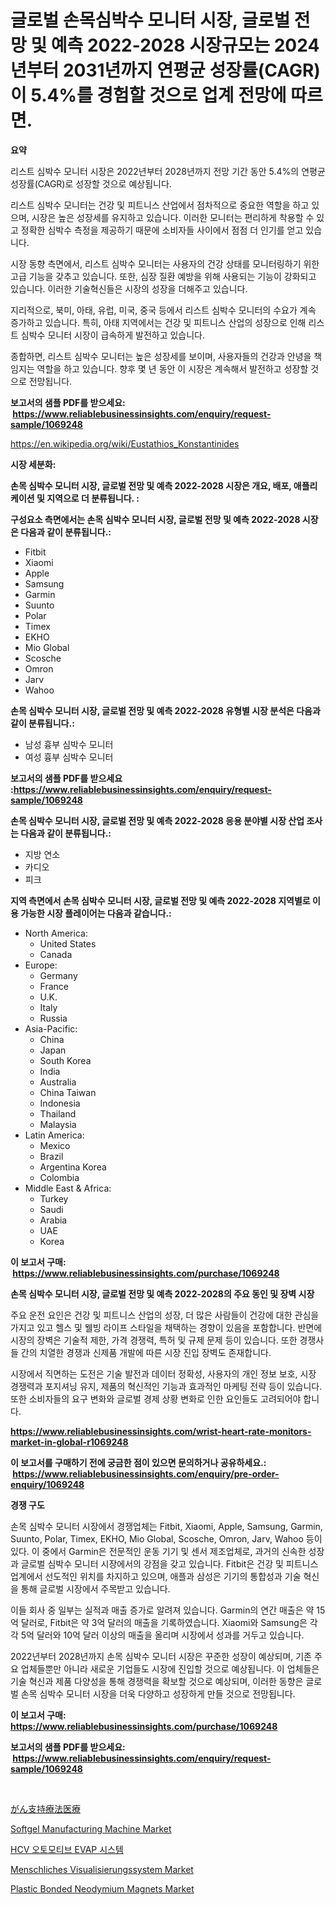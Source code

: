 <p><h1>글로벌 손목심박수 모니터 시장, 글로벌 전망 및 예측 2022-2028 시장규모는 2024년부터 2031년까지 연평균 성장률(CAGR)이 5.4%를 경험할 것으로 업계 전망에 따르면.</h1></p><p><strong>요약</strong></p>
<p><p>리스트 심박수 모니터 시장은 2022년부터 2028년까지 전망 기간 동안 5.4%의 연평균 성장률(CAGR)로 성장할 것으로 예상됩니다. </p><p>리스트 심박수 모니터는 건강 및 피트니스 산업에서 점차적으로 중요한 역할을 하고 있으며, 시장은 높은 성장세를 유지하고 있습니다. 이러한 모니터는 편리하게 착용할 수 있고 정확한 심박수 측정을 제공하기 때문에 소비자들 사이에서 점점 더 인기를 얻고 있습니다.</p><p>시장 동향 측면에서, 리스트 심박수 모니터는 사용자의 건강 상태를 모니터링하기 위한 고급 기능을 갖추고 있습니다. 또한, 심장 질환 예방을 위해 사용되는 기능이 강화되고 있습니다. 이러한 기술혁신들은 시장의 성장을 더해주고 있습니다.</p><p>지리적으로, 북미, 아태, 유럽, 미국, 중국 등에서 리스트 심박수 모니터의 수요가 계속 증가하고 있습니다. 특히, 아태 지역에서는 건강 및 피트니스 산업의 성장으로 인해 리스트 심박수 모니터 시장이 급속하게 발전하고 있습니다.</p><p>종합하면, 리스트 심박수 모니터는 높은 성장세를 보이며, 사용자들의 건강과 안녕을 책임지는 역할을 하고 있습니다. 향후 몇 년 동안 이 시장은 계속해서 발전하고 성장할 것으로 전망됩니다.</p></p>
<p><strong>보고서의 샘플 PDF를 받으세요: &nbsp;<a href="https://www.reliablebusinessinsights.com/enquiry/request-sample/1069248">https://www.reliablebusinessinsights.com/enquiry/request-sample/1069248</a></strong></p>
<p><a href="https://en.wikipedia.org/wiki/Eustathios_Konstantinides">https://en.wikipedia.org/wiki/Eustathios_Konstantinides</a></p>
<p><strong>시장 세분화:</strong></p>
<p><strong> 손목 심박수 모니터 시장, 글로벌 전망 및 예측 2022-2028 시장은 개요, 배포, 애플리케이션 및 지역으로 더 분류됩니다. :</strong></p>
<p><strong>구성요소 측면에서는 손목 심박수 모니터 시장, 글로벌 전망 및 예측 2022-2028 시장은 다음과 같이 분류됩니다.:</strong></p>
<p><ul><li>Fitbit</li><li>Xiaomi</li><li>Apple</li><li>Samsung</li><li>Garmin</li><li>Suunto</li><li>Polar</li><li>Timex</li><li>EKHO</li><li>Mio Global</li><li>Scosche</li><li>Omron</li><li>Jarv</li><li>Wahoo</li></ul></p>
<p><strong> 손목 심박수 모니터 시장, 글로벌 전망 및 예측 2022-2028 유형별 시장 분석은 다음과 같이 분류됩니다.:</strong></p>
<p><ul><li>남성 흉부 심박수 모니터</li><li>여성 흉부 심박수 모니터</li></ul></p>
<p><strong>보고서의 샘플 PDF를 받으세요 :<a href="https://www.reliablebusinessinsights.com/enquiry/request-sample/1069248">https://www.reliablebusinessinsights.com/enquiry/request-sample/1069248</a></strong></p>
<p><strong> 손목 심박수 모니터 시장, 글로벌 전망 및 예측 2022-2028 응용 분야별 시장 산업 조사는 다음과 같이 분류됩니다.:</strong></p>
<p><ul><li>지방 연소</li><li>카디오</li><li>피크</li></ul></p>
<p><strong>지역 측면에서 손목 심박수 모니터 시장, 글로벌 전망 및 예측 2022-2028 지역별로 이용 가능한 시장 플레이어는 다음과 같습니다.:</strong></p>
<p><ul>
    <li>
        North America:
        <ul>
            <li>United States</li>
            <li>Canada</li>
        </ul>
    </li>
    <li>
        Europe:
        <ul>
            <li>Germany</li>
            <li>France</li>
            <li>U.K.</li>
            <li>Italy</li>
            <li>Russia</li>
        </ul>
    </li>
    <li>
        Asia-Pacific:
        <ul>
            <li>China</li>
            <li>Japan</li>
            <li>South Korea</li>
            <li>India</li>
            <li>Australia</li>
            <li>China Taiwan</li>
            <li>Indonesia</li>
            <li>Thailand</li>
            <li>Malaysia</li>
        </ul>
    </li>
    <li>
        Latin America:
        <ul>
            <li>Mexico</li>
            <li>Brazil</li>
            <li>Argentina Korea</li>
            <li>Colombia</li>
        </ul>
    </li>
    <li>
        Middle East & Africa:
        <ul>
            <li>Turkey</li>
            <li>Saudi</li>
            <li>Arabia</li>
            <li>UAE</li>
            <li>Korea</li>
        </ul>
    </li>
    </ul></p>
<p><strong>이 보고서 구매: &nbsp;<a href="https://www.reliablebusinessinsights.com/purchase/1069248">https://www.reliablebusinessinsights.com/purchase/1069248</a></strong></p>
<p><strong>손목 심박수 모니터 시장, 글로벌 전망 및 예측 2022-2028의 주요 동인 및 장벽 시장</strong></p>
<p><p>주요 운전 요인은 건강 및 피트니스 산업의 성장, 더 많은 사람들이 건강에 대한 관심을 가지고 있고 헬스 및 웰빙 라이프 스타일을 채택하는 경향이 있음을 포함합니다. 반면에 시장의 장벽은 기술적 제한, 가격 경쟁력, 특허 및 규제 문제 등이 있습니다. 또한 경쟁사들 간의 치열한 경쟁과 신제품 개발에 따른 시장 진입 장벽도 존재합니다.</p><p>시장에서 직면하는 도전은 기술 발전과 데이터 정확성, 사용자의 개인 정보 보호, 시장 경쟁력과 포지셔닝 유지, 제품의 혁신적인 기능과 효과적인 마케팅 전략 등이 있습니다. 또한 소비자들의 요구 변화와 글로벌 경제 상황 변화로 인한 요인들도 고려되어야 합니다.</p></p>
<p><strong><a href="https://www.reliablebusinessinsights.com/wrist-heart-rate-monitors-market-in-global-r1069248">https://www.reliablebusinessinsights.com/wrist-heart-rate-monitors-market-in-global-r1069248</a></strong></p>
<p><strong>이 보고서를 구매하기 전에 궁금한 점이 있으면 문의하거나 공유하세요.: &nbsp;<a href="https://www.reliablebusinessinsights.com/enquiry/pre-order-enquiry/1069248">https://www.reliablebusinessinsights.com/enquiry/pre-order-enquiry/1069248</a></strong></p>
<p><strong>경쟁 구도</strong></p>
<p><p>손목 심박수 모니터 시장에서 경쟁업체는 Fitbit, Xiaomi, Apple, Samsung, Garmin, Suunto, Polar, Timex, EKHO, Mio Global, Scosche, Omron, Jarv, Wahoo 등이 있다. 이 중에서 Garmin은 전문적인 운동 기기 및 센서 제조업체로, 과거의 신속한 성장과 글로벌 심박수 모니터 시장에서의 강점을 갖고 있습니다. Fitbit은 건강 및 피트니스 업계에서 선도적인 위치를 차지하고 있으며, 애플과 삼성은 기기의 통합성과 기술 혁신을 통해 글로벌 시장에서 주목받고 있습니다.</p><p>이들 회사 중 일부는 실적과 매출 증가로 알려져 있습니다. Garmin의 연간 매출은 약 15억 달러로, Fitbit은 약 3억 달러의 매출을 기록하였습니다. Xiaomi와 Samsung은 각각 5억 달러와 10억 달러 이상의 매출을 올리며 시장에서 성과를 거두고 있습니다.</p><p>2022년부터 2028년까지 손목 심박수 모니터 시장은 꾸준한 성장이 예상되며, 기존 주요 업체들뿐만 아니라 새로운 기업들도 시장에 진입할 것으로 예상됩니다. 이 업체들은 기술 혁신과 제품 다양성을 통해 경쟁력을 확보할 것으로 예상되며, 이러한 동향은 글로벌 손목 심박수 모니터 시장을 더욱 다양하고 성장하게 만들 것으로 전망됩니다.</p></p>
<p><strong>이 보고서 구매: &nbsp; <a href="https://www.reliablebusinessinsights.com/purchase/1069248">https://www.reliablebusinessinsights.com/purchase/1069248</a></strong></p>
<p><strong>보고서의 샘플 PDF를 받으세요: &nbsp;<a href="https://www.reliablebusinessinsights.com/enquiry/request-sample/1069248">https://www.reliablebusinessinsights.com/enquiry/request-sample/1069248</a></strong><strong></strong></p>
<p>&nbsp;</p>
<p><p><a href="https://github.com/TerrellConn/Market-Research-Report-List-2/blob/main/8173944134053.md">がん支持療法医療</a></p><p><a href="https://issuu.com/reportprime-2/docs/softgel-manufacturing-machine-market-size-2030.ppt">Softgel Manufacturing Machine Market</a></p><p><a href="https://medium.com/@stanleylyittle554467/hcv-%EC%9E%90%EB%8F%99%EC%B0%A8-evap-%EC%8B%9C%EC%8A%A4%ED%85%9C-%EC%8B%9C%EC%9E%A5-%EC%A7%80%ED%91%9C-%ED%95%B4%EB%8F%85-%EC%8B%9C%EC%9E%A5-%EC%A0%90%EC%9C%A0%EC%9C%A8-%ED%8A%B8%EB%A0%8C%EB%93%9C-%EB%B0%8F-%EC%84%B1%EC%9E%A5-%ED%8C%A8%ED%84%B4-50d6ce712469">HCV 오토모티브 EVAP 시스템</a></p><p><a href="https://issuu.com/reportprime-2/docs/menschliches-visualisierungssystem-market-size-203">Menschliches Visualisierungssystem Market</a></p><p><a href="https://www.linkedin.com/pulse/global-plastic-bonded-neodymium-magnets-market-analysis-trends-bhtef?trackingId=rXFLMHCDnnTWGQr2vJhEYg%3D%3D">Plastic Bonded Neodymium Magnets Market</a></p></p>